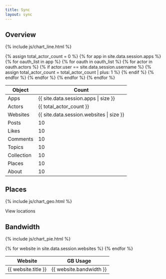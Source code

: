 ```yaml
---
title: Sync
layout: sync
---
```


<div class="mdl-card mdl-cell mdl-cell--6-col-desktop mdl-cell--1-offset-tablet mdl-cell--6-col-tablet mdl-cell--4-col-phone">

<div class="mdl-card__title">
    <h2 class="mdl-card__title-text">Overview</h2>
</div>

<!-- {% include js/chart_treemap.html %} -->
{% include js/chart_line.html %}

<div class="mdl-card__supporting-text">
<table class="mdl-data-table mdl-js-data-table mdl-data-table--selectable mdl-shadow--2dp">
  <thead>
    <tr>
      <th class="mdl-data-table__cell--non-numeric">Object</th>
      <th>Count</th>
    </tr>
  </thead>
  <tbody>
    <tr>
      <td class="mdl-data-table__cell--non-numeric">Apps</td>
      <td>{{ site.data.session.apps | size }}</td>
    </tr>
    <tr>
      <td class="mdl-data-table__cell--non-numeric">Actors</td>
      {% assign total_actor_count = 0 %}
      {% for app in site.data.session.apps %}
      {% for oauth_list in app %}
      {% for oauth in oauth_list %}
      {% for actor in oauth.actors %}
      {% if actor.user == site.data.session.username %}
      {% assign total_actor_count = total_actor_count | plus: 1 %}
      {% endif %}
      {% endfor %}
      {% endfor %}
      {% endfor %}
      {% endfor %}
      <td>{{ total_actor_count }}</td>
    </tr>
    <tr>
      <td class="mdl-data-table__cell--non-numeric">Websites</td>
      <td>{{ site.data.session.websites | size }}</td>
    </tr>
    <tr>
      <td class="mdl-data-table__cell--non-numeric">Posts</td>
      <td>10</td>
    </tr>
    <tr>
      <td class="mdl-data-table__cell--non-numeric">Likes</td>
      <td>10</td>
    </tr>
    <tr>
      <td class="mdl-data-table__cell--non-numeric">Comments</td>
      <td>10</td>
    </tr>
    <tr>
      <td class="mdl-data-table__cell--non-numeric">Topics</td>
      <td>10</td>
    </tr>
    <tr>
      <td class="mdl-data-table__cell--non-numeric">Collection</td>
      <td>10</td>
    </tr>
    <tr>
      <td class="mdl-data-table__cell--non-numeric">Places</td>
      <td>10</td>
    </tr>
    <tr>
      <td class="mdl-data-table__cell--non-numeric">About</td>
      <td>10</td>
    </tr>
  </tbody>
</table>
</div>
</div>

<div class="mdl-card mdl-cell mdl-cell--5-offset-desktop mdl-cell--6-col-desktop mdl-cell--1-offset-tablet mdl-cell--6-col-tablet mdl-cell--4-col-phone">

<div class="mdl-card__title">
    <h2 class="mdl-card__title-text">Places</h2>
</div>

<!-- ![]({{ site.data.session.places }}) -->

{% include js/chart_geo.html %}

<div class="mdl-card__actions mdl-card--border">
    <a class="mdl-button mdl-button--colored mdl-js-button mdl-js-ripple-effect">
        View locations
    </a>
</div>
</div>

<div class="mdl-card mdl-cell mdl-cell--5-offset-desktop mdl-cell--6-col-desktop mdl-cell--1-offset-tablet mdl-cell--6-col-tablet mdl-cell--4-col-phone">

<div class="mdl-card__title">
    <h2 class="mdl-card__title-text">Bandwidth</h2>
</div>

{% include js/chart_pie.html %}

<div class="mdl-card__supporting-text">
<table class="mdl-data-table mdl-js-data-table mdl-data-table--selectable mdl-shadow--2dp">
    <thead>
        <tr>
            <th class="mdl-data-table__cell--non-numeric">Website</th>
            <th>GB Usage</th>
        </tr>
    </thead>
    <tbody>
        {% for website in site.data.session.websites %}
        <tr>
            <td class="mdl-data-table__cell--non-numeric">{{ website.title }}</td>
            <td>{{ website.bandwidth }}</td>
        </tr>
        {% endfor %}
    </tbody>
</table>
</div>